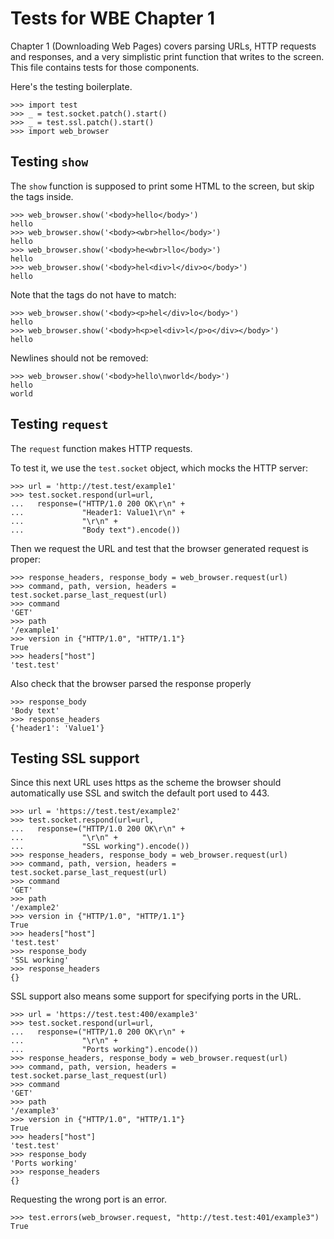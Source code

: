 Tests for WBE Chapter 1
=======================

Chapter 1 (Downloading Web Pages) covers parsing URLs, HTTP requests
and responses, and a very simplistic print function that writes
to the screen. This file contains tests for those components.

Here's the testing boilerplate.

    >>> import test
    >>> _ = test.socket.patch().start()
    >>> _ = test.ssl.patch().start()
    >>> import web_browser
    

Testing `show`
--------------

The `show` function is supposed to print some HTML to the screen, but
skip the tags inside.

    >>> web_browser.show('<body>hello</body>')
    hello
    >>> web_browser.show('<body><wbr>hello</body>')
    hello
    >>> web_browser.show('<body>he<wbr>llo</body>')
    hello
    >>> web_browser.show('<body>hel<div>l</div>o</body>')
    hello

Note that the tags do not have to match:

    >>> web_browser.show('<body><p>hel</div>lo</body>')
    hello
    >>> web_browser.show('<body>h<p>el<div>l</p>o</div></body>')
    hello
    
Newlines should not be removed:

    >>> web_browser.show('<body>hello\nworld</body>')
    hello
    world

Testing `request`
-----------------

The `request` function makes HTTP requests.

To test it, we use the `test.socket` object, which mocks the HTTP server:

    >>> url = 'http://test.test/example1'
    >>> test.socket.respond(url=url,
    ...   response=("HTTP/1.0 200 OK\r\n" +
    ...             "Header1: Value1\r\n" + 
    ...             "\r\n" +
    ...             "Body text").encode())

Then we request the URL and test that the browser generated request is proper:

    >>> response_headers, response_body = web_browser.request(url)
    >>> command, path, version, headers = test.socket.parse_last_request(url)
    >>> command
    'GET'
    >>> path
    '/example1'
    >>> version in {"HTTP/1.0", "HTTP/1.1"}
    True
    >>> headers["host"]
    'test.test'
    
Also check that the browser parsed the response properly

    >>> response_body
    'Body text'
    >>> response_headers
    {'header1': 'Value1'}

Testing SSL support
-------------------

Since this next URL uses https as the scheme the browser should automatically use
  SSL and switch the default port used to 443.

    >>> url = 'https://test.test/example2'
    >>> test.socket.respond(url=url, 
    ...   response=("HTTP/1.0 200 OK\r\n" +
    ...             "\r\n" +
    ...             "SSL working").encode())
    >>> response_headers, response_body = web_browser.request(url)
    >>> command, path, version, headers = test.socket.parse_last_request(url)
    >>> command
    'GET'
    >>> path
    '/example2'
    >>> version in {"HTTP/1.0", "HTTP/1.1"}
    True
    >>> headers["host"]
    'test.test'
    >>> response_body
    'SSL working'
    >>> response_headers
    {}

SSL support also means some support for specifying ports in the URL.

    >>> url = 'https://test.test:400/example3'
    >>> test.socket.respond(url=url, 
    ...   response=("HTTP/1.0 200 OK\r\n" +
    ...             "\r\n" +
    ...             "Ports working").encode())
    >>> response_headers, response_body = web_browser.request(url)
    >>> command, path, version, headers = test.socket.parse_last_request(url)
    >>> command
    'GET'
    >>> path
    '/example3'
    >>> version in {"HTTP/1.0", "HTTP/1.1"}
    True
    >>> headers["host"]
    'test.test'
    >>> response_body
    'Ports working'
    >>> response_headers
    {}


Requesting the wrong port is an error.

    >>> test.errors(web_browser.request, "http://test.test:401/example3")
    True

